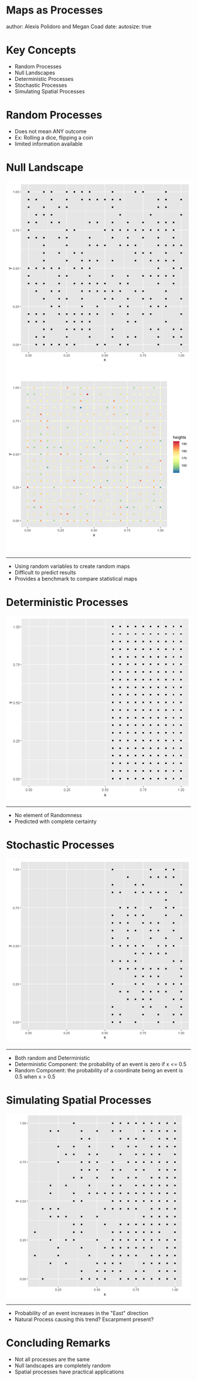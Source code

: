 Maps as Processes
========================================================
author: Alexis Polidoro and Megan Coad 
date: 
autosize: true

Key Concepts 
========================================================


- Random Processes
- Null Landscapes
- Deterministic Processes
- Stochastic Processes 
- Simulating Spatial Processes



Random Processes
========================================================
- Does not mean ANY outcome
- Ex: Rolling a dice, flipping a coin
- limited information available

Null Landscape
========================================================
![plot of chunk unnamed-chunk-1](06-Maps-as-Processes-Slides-figure/unnamed-chunk-1-1.png)![plot of chunk unnamed-chunk-1](06-Maps-as-Processes-Slides-figure/unnamed-chunk-1-2.png)

***
- Using random variables to create random maps
- Difficult to predict results
- Provides a benchmark to compare statistical maps

Deterministic Processes
========================================================

![plot of chunk unnamed-chunk-2](06-Maps-as-Processes-Slides-figure/unnamed-chunk-2-1.png)

***
- No element of Randomness 
- Predicted with complete certainty 

Stochastic Processes
========================================================

![plot of chunk unnamed-chunk-3](06-Maps-as-Processes-Slides-figure/unnamed-chunk-3-1.png)

***
- Both random and Deterministic 
- Deterministic Component: the probability of an event is zero if x <= 0.5
- Random Component: the probability of a coordinate being an event is 0.5 when x > 0.5

Simulating Spatial Processes
========================================================

![plot of chunk unnamed-chunk-4](06-Maps-as-Processes-Slides-figure/unnamed-chunk-4-1.png)

***

- Probability of an event increases in the "East" direction
- Natural Process causing this trend? Escarpment present?  

Concluding Remarks
========================================================
- Not all processes are the same
- Null landscapes are completely random 
- Spatial processes have practical applications 
